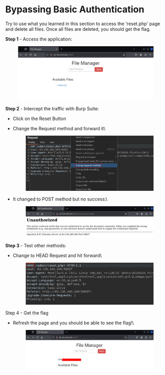 # Bypassing Basic Authentication

Try to use what you learned in this section to access the 'reset.php' page and delete all files. Once all files are deleted, you should get the flag.

**Step 1** - Access the application:

<figure><img src="../../../.gitbook/assets/image (220).png" alt=""><figcaption></figcaption></figure>

**Step 2** - Intercept the traffic with Burp Suite:

* Click on the Reset Button
*   Change the Request method and forward it\


    <figure><img src="../../../.gitbook/assets/image (221).png" alt=""><figcaption></figcaption></figure>


*   It changed to POST method but no success:\


    <figure><img src="../../../.gitbook/assets/image (222).png" alt=""><figcaption></figcaption></figure>

**Step 3** - Test other methods:

*   Change to HEAD Request and hit forward\


    <figure><img src="../../../.gitbook/assets/image (223).png" alt=""><figcaption></figcaption></figure>

Step 4 - Get the flag

*   Refresh the page and you should be able to see the flag!\




    <figure><img src="../../../.gitbook/assets/image (224).png" alt=""><figcaption></figcaption></figure>

